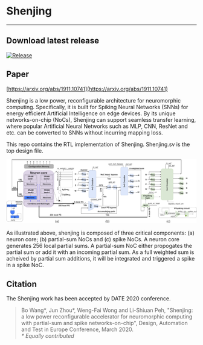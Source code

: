 # Shenjing
-------------------------------------
## Download latest release

[![Release](https://img.shields.io/github/downloads/Angela-WangBo/Shenjing-RTL/total.svg)](https://github.com/Angela-WangBo/Shenjing-RTL/releases/download/v1.0/Shenjing-RTL-1.0.zip)

## Paper

[https://arxiv.org/abs/1911.10741](https://arxiv.org/abs/1911.10741)

Shenjing is a low power, reconfigurable architecture for neuromorphic computing. Specifically, it is built for Spiking Neural Networks (SNNs) for energy efficient Artificial Intelligence on edge devices. By its unique networks-on-chip (NoCs), Shenjing can support seamless transfer learning, where popular Artificial Neural Networks such as MLP, CNN, ResNet and etc. can be converted to SNNs without incurring mapping loss.

This repo contains the RTL implementation of Shenjing. Shenjing.sv is the top design file.

![Framework](https://raw.githubusercontent.com/Angela-WangBo/Shenjing-RTL/master/framework.png)

As illustrated above, shenjing is composed of three critical components: (a) neuron core; (b) partial-sum NoCs and (c) spike NoCs. A neuron core generates 256 local partial sums. A partial-sum NoC either propogates the partial sum or add it with an incoming partial sum. As a full weighted sum is acheived by partial sum additions, it will be integrated and triggered a spike in a spike NoC.

## Citation
The Shenjing work has been accepted by DATE 2020 conference.
> Bo Wang\*, Jun Zhou\*, Weng-Fai Wong and Li-Shiuan Peh, "Shenjing: a low power reconfigurable accelerator for neuromorphic computing with partial-sum and spike networks-on-chip", Design, Automation and Test in Europe Conference, March 2020.  
*\* Equally contributed*
